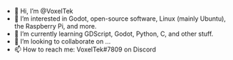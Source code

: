 - 👋 Hi, I’m @VoxelTek
- 👀 I’m interested in Godot, open-source software, Linux (mainly Ubuntu), the Raspberry Pi, and more.
- 🌱 I’m currently learning GDScript, Godot, Python, C, and other stuff.
- 💞️ I’m looking to collaborate on ...
- 📫 How to reach me: VoxelTek#7809 on Discord

<!---
VoxelTek/VoxelTek is a ✨ special ✨ repository because its `README.md` (this file) appears on your GitHub profile.
You can click the Preview link to take a look at your changes.
--->
